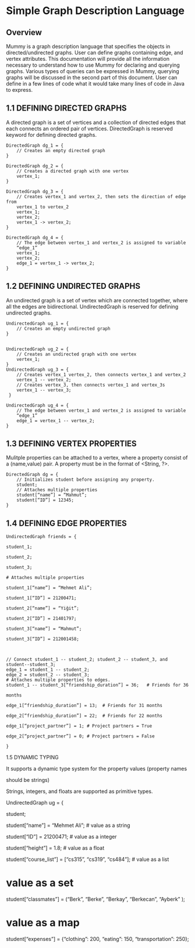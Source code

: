 # Simple Graph Description Language

## Overview

Mummy is a graph description language that specifies the objects in directed/undirected graphs. User can define graphs containing edge, and vertex attributes. This documentation will provide all the information necessary to understand how to use Mummy for declaring and querying graphs. Various types of queries can be expressed in Mummy, querying graphs will be discussed in the second part of this document. User can define in a few lines of code what it would take many lines of code in Java to express.

## 1.1 DEFINING DIRECTED GRAPHS

A directed graph is a set of vertices and a collection of directed edges that each connects an ordered pair of vertices. DirectedGraph is reserved keyword for defining directed graphs. 

    DirectedGraph dg_1 = { 
        // Creates an empty directed graph
    }

    DirectedGraph dg_2 = { 
        // Creates a directed graph with one vertex 
        vertex_1; 
    }

    DirectedGraph dg_3 = { 
        // Creates vertex_1 and vertex_2, then sets the direction of edge from 
        vertex_1 to vertex_2 
        vertex_1; 
        vertex_2;
        vertex_1 -> vertex_2;
    } 

    DirectedGraph dg_4 = { 
        // The edge between vertex_1 and vertex_2 is assigned to variable 
        “edge_1” 
        vertex_1; 
        vertex_2;
        edge_1 = vertex_1 -> vertex_2; 
    } 
## 1.2 DEFINING UNDIRECTED GRAPHS
An undirected graph is a set of vertex which are connected together, where all 
the edges are bidirectional. UndirectedGraph is reserved for defining undirected 
graphs.

    UndirectedGraph ug_1 = { 
        // Creates an empty undirected graph
    }
 

    UndirectedGraph ug_2 = { 
        // Creates an undirected graph with one vertex 
        vertex_1; 
    }
    UndirectedGraph ug_3 = { 
        // Creates vertex_1 vertex_2, then connects vertex_1 and vertex_2
        vertex_1 -- vertex_2;
        // Creates vertex_3, then connects vertex_1 and vertex_3s
        vertex_1 -- vertex_3;
     } 
    
    UndirectedGraph ug_4 = { 
        // The edge between vertex_1 and vertex_2 is assigned to variable 
        “edge_1” 
        edge_1 = vertex_1 -- vertex_2; 
    } 

## 1.3 DEFINING VERTEX PROPERTIES

Mulitple properties can be attached to a vertex, where a property consist of a (name,value) pair. A property must be in the format of <String, ?>.  

    DirectedGraph dg = { 
        // Initializes student before assigning any property. 
        student; 
        // Attaches multiple properties 
        student[“name”] = “Mahmut”; 
        student[“ID”] = 12345;
    }  

## 1.4 DEFINING EDGE PROPERTIES

    UndirectedGraph friends = { 
    
    student_1; 
    
    student_2;
    
    student_3; 
    
    # Attaches multiple properties 
    
    student_1[“name”] = “Mehmet Ali”; 
    
    student_1[“ID”] = 21200471; 
    
    student_2[“name”] = “Yiğit”; 
    
    student_2[“ID”] = 21401797;
    
    student_3[“name”] = “Mahmut”; 
    
    student_3[“ID”] = 212001458; 

    
    
    // Connect student_1 -- student_2; student_2 -- student_3, and student--student_3;
    edge_1 = student_1 -- student_2; 
    edge_2 = student_2 -- student_3; 
    # Attaches multiple properties to edges.
    student_1 -- student_3[“friendship_duration”] = 36;   # Friends for 36 
    
    months 
    
    edge_1[“friendship_duration”] = 13;  # Friends for 31 months
    
    edge_2[“friendship_duration”] = 22;  # Friends for 22 months 
    
    edge_1[“project_partner”] = 1; # Project partners = True 
    
    edge_2[“project_partner”] = 0; # Project partners = False
    
    }

1.5 DYNAMIC TYPING

It supports a dynamic type system for the property values (property names 

should be strings)

Strings, integers, and floats are supported as primitive types.

UndirectedGraph ug = { 

student;

student[“name”] = “Mehmet Ali”;  # value as a string

student[“ID”] = 21200471; # value as a integer

student[“height”] = 1.8; # value as a float 

student[“course_list”] = [“cs315”, “cs319”, “cs484”];  # value as a list

# value as a set

student[“classmates”] = (“Berk”, “Berke”, “Berkay”, “Berkecan”, “Ayberk” );

# value as a map

student[“expenses”] = {“clothing”: 200, “eating”: 150, “transportation”: 250};

